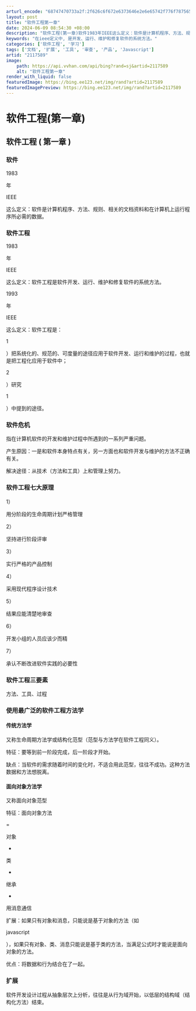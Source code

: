 ```yaml
---
arturl_encode: "68747470733a2f:2f626c6f672e6373646e2e6e65742f776f7875656c69757975:6e2f61727469636c652f64657461696c732f32313137353839"
layout: post
title: "软件工程第一章"
date: 2024-06-09 08:54:30 +08:00
description: "软件工程(第一章)软件1983年IEEE这么定义：软件是计算机程序、方法、规则、软件"
keywords: "在ieee定义中, 是开发、运行、维护和修复软件的系统方法。"
categories: ['软件工程', '学习']
tags: ['文档', '扩展', '工具', '审查', '产品', 'Javascript']
artid: "2117589"
image:
    path: https://api.vvhan.com/api/bing?rand=sj&artid=2117589
    alt: "软件工程第一章"
render_with_liquid: false
featuredImage: https://bing.ee123.net/img/rand?artid=2117589
featuredImagePreview: https://bing.ee123.net/img/rand?artid=2117589
---
```


# 软件工程(第一章)

## 软件工程 ( 第一章 )

### 软件

1983

年

IEEE

这么定义：软件是计算机程序、方法、规则、相关的文档资料和在计算机上运行程序所必需的数据。

### 软件工程

1983

年

IEEE

这么定义：软件工程是软件开发、运行、维护和修复软件的系统方法。

1993

年

IEEE

这么定义：软件工程是：

1

）把系统化的、规范的、可度量的途径应用于软件开发、运行和维护的过程，也就是把工程化应用于软件中；

2

）研究

1

）中提到的途径。

### 软件危机

指在计算机软件的开发和维护过程中所遇到的一系列严重问题。

产生原因：一是和软件本身特点有关，另一方面也和软件开发与维护的方法不正确有关。

解决途径：从技术（方法和工具）上和管理上努力。

### 软件工程七大原理

1）


用分阶段的生命周期计划严格管理

2）


坚持进行阶段评审

3）


实行严格的产品控制

4）


采用现代程序设计技术

5）


结果应能清楚地审查

6）


开发小组的人员应该少而精

7）


承认不断改进软件实践的必要性

### 软件工程三要素

方法、工具、过程

### 使用最广泛的软件工程方法学

#### 传统方法学

又称生命周期方法学或结构化范型（范型与方法学在软件工程同义）。

特征：要等到前一阶段完成，后一阶段才开始。

缺点：当软件的需求随着时间的变化时，不适合用此范型，往往不成功。这种方法数据和方法想脱离。

#### 面向对象方法学

又称面向对象范型

特征：面向对象方法

=

对象

+

类

+

继承

+

用消息通信

扩展：如果只有对象和消息，只能说是基于对象的方法（如

javascript

），如果只有对象、类、消息只能说是基于类的方法，当满足公式时才能说是面向对象的方法。

优点：将数据和行为结合在了一起。

### 扩展

软件开发设计过程从抽象层次上分析，往往是从行为域开始，以低层的结构域（结构化方法）结束。